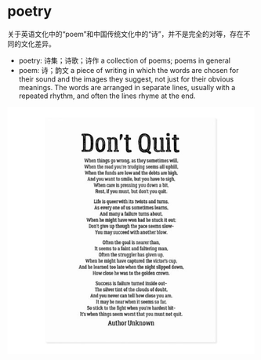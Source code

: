 # poetry

关于英语文化中的“poem”和中国传统文化中的“诗”，并不是完全的对等，存在不同的文化差异。

- poetry: 诗集；诗歌；诗作 a collection of poems; poems in general
- poem: 诗；韵文 a piece of writing in which the words are chosen for their sound and the images they suggest, not just for their obvious meanings. The words are arranged in separate lines, usually with a repeated rhythm, and often the lines rhyme at the end.

![](images/poem.jpg)
